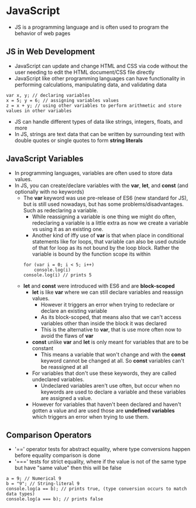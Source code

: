 # JavaScript
- JS is a programming language and is often used to program the behavior of web pages

## JS in Web Development
- JavaScript can update and change HTML and CSS via code without the user needing to edit the HTML document/CSS file directly
- JavaScript like other programming languages can have functionality in performing calculations, manipulating data, and validating data
```JS
var x, y; // declaring variables
x = 5; y = 6; // assigning variables values
z = x + y; // using other variables to perform arithmetic and store values in other variables
```
- JS can handle different types of data like strings, integers, floats, and more
- In JS, strings are text data that can be written by surrounding text with double quotes or single quotes to form **string literals**

## JavaScript Variables
- In programming languages, variables are often used to store data values.
- In JS, you can create/declare variables with the **var**, **let**, and **const** (and optionally with no keywords)
    - The **var** keyword was use pre-release of ES6 (new standard for JS), but is still used nowadays, but has some problems/disadvantages. Such as redeclaring a variable. 
        - While reassigning a variable is one thing we might do often, redeclaring a variable is a little extra as now we create a variable vs using it as an existing one.
        - Another kind of iffy use of **var** is that when place in conditional statements like for loops, that variable can also be used outside of that for loop as its not bound by the loop block. Rather the variable is bound by the function scope its within
        ```JS
        for (var i = 0; i < 5; i++)
            console.log(i)
        console.log(i) // prints 5
        ```
    - **let** and **const** were introduced with ES6 and are **block-scoped**
        - **let** is like **var** where we can still declare variables and reassign values.
            - However it triggers an error when trying to redeclare or declare an existing variable 
            - As its block-scoped, that means also that we can't access variables other than inside the block it was declared
            - This is the alternative to **var**, that is use more often now to avoid the flaws of **var**
        - **const** unlike **var** and **let** is only meant for variables that are to be constant
            - This means a variable that won't change and with the **const** keyword cannot be changed at all. So **const** variables can't be reassigned at all
        - For variables that don't use these keywords, they are called undeclared variables.
            - Undeclared variables aren't use often, but occur when no keywords are used to declare a variable and these variables are assigned a value.
        - However for variables that haven't been declared and haven't gotten a value and are used those are **undefined variables** which triggers an error when trying to use them.
## Comparison Operators
- '==' operator tests for abstract equality, where type conversions happen before equality comparison is done
- '===' tests for strict equality, where if the value is not of the same type but have "same value" then this will be false 

```JS
a = 9; // Numerical 9
b = "9"; // String-literal 9
console.log(a == b); // prints true, (type conversion occurs to match data types)
console.log(a === b); // prints false
```


